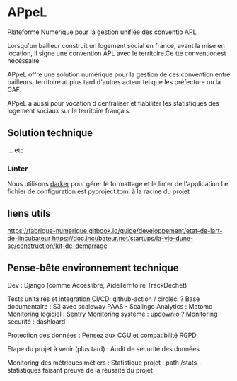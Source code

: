 # APpeL

Plateforme Numérique pour la gestion unifiée des conventio APL

Lorsqu'un bailleur construit un logement social en france, avant la mise en location, il signe une convention APL avec le territoire.Ce tte conventionest nécéssaire

APpeL offre une solution numérique pour la gestion de ces convention entre bailleurs, territoire at plus tard d'autres acteur tel que les préfecture ou la CAF.

APpeL a aussi pour vocation d centraliser et fiabiliter les statistiques des logement sociaux sur le territoire français.

## Solution technique

... etc

### Linter

Nous utilisons [darker](https://github.com/akaihola/darker) pour gérer le formattage et le linter de l'application
Le fichier de configuration est pyproject.toml à la racine du projet

## liens utils

https://fabrique-numerique.gitbook.io/guide/developpement/etat-de-lart-de-lincubateur
https://doc.incubateur.net/startups/la-vie-dune-se/construction/kit-de-demarrage



## Pense-bête environnement technique

Dev : Django (comme Acceslibre, AideTerritoire TrackDechet)

Tests unitaires et integration
CI/CD: github-action / circleci ?
Base documentaire : S3 avec scaleway
PAAS - Scalingo
Analytics : Matomo
Monitoring logiciel : Sentry
Monitoring système : updownio ?
Monitoring securité : dashloard

Protection des données :
Pensez aux CGU et compatibilité RGPD

Etape du projet à venir (plus tard) : Audit de securité des données

Monitoring des métriques métiers :
Statistique projet : path /stats - statistiques faisant preuve de la réussite du projet
